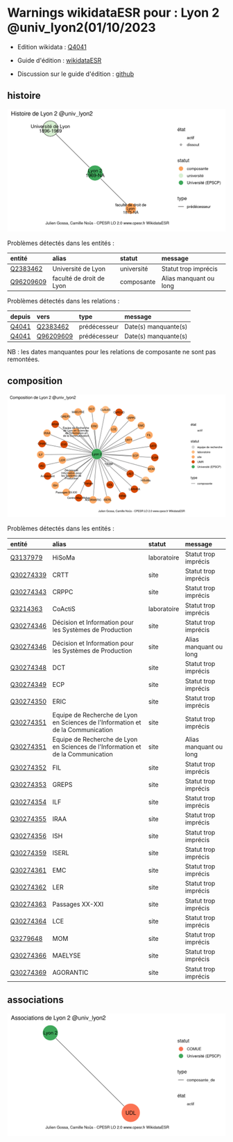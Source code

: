 Warnings wikidataESR pour : Lyon 2 @univ_lyon2(01/10/2023
================

- Edition wikidata : [Q4041](https://www.wikidata.org/wiki/Q4041)
- Guide d'édition : [wikidataESR](https://github.com/cpesr/wikidataESR/)

- Discussion sur le guide d'édition : [github](https://github.com/cpesr/wikidataESR/issues)



## histoire 

![Graphique non généré](Q4041-histoire.png) 

Problèmes détectés dans les entités :

|entité                                               |alias                    |statut     |message                |
|:----------------------------------------------------|:------------------------|:----------|:----------------------|
|[Q2383462](https://www.wikidata.org/wiki/Q2383462)   |Université de Lyon       |université |Statut trop imprécis   |
|[Q96209609](https://www.wikidata.org/wiki/Q96209609) |faculté de droit de Lyon |composante |Alias manquant ou long |

Problèmes détectés dans les relations :

|depuis                                       |vers                                                 |type         |message              |
|:--------------------------------------------|:----------------------------------------------------|:------------|:--------------------|
|[Q4041](https://www.wikidata.org/wiki/Q4041) |[Q2383462](https://www.wikidata.org/wiki/Q2383462)   |prédécesseur |Date(s) manquante(s) |
|[Q4041](https://www.wikidata.org/wiki/Q4041) |[Q96209609](https://www.wikidata.org/wiki/Q96209609) |prédécesseur |Date(s) manquante(s) |

NB : les dates manquantes pour les relations de composante ne sont pas remontées. 



## composition 

![Graphique non généré](Q4041-composition.png) 

Problèmes détectés dans les entités :

|entité                                               |alias                                                                           |statut      |message                |
|:----------------------------------------------------|:-------------------------------------------------------------------------------|:-----------|:----------------------|
|[Q3137979](https://www.wikidata.org/wiki/Q3137979)   |HiSoMa                                                                          |laboratoire |Statut trop imprécis   |
|[Q30274339](https://www.wikidata.org/wiki/Q30274339) |CRTT                                                                            |site        |Statut trop imprécis   |
|[Q30274343](https://www.wikidata.org/wiki/Q30274343) |CRPPC                                                                           |site        |Statut trop imprécis   |
|[Q3214363](https://www.wikidata.org/wiki/Q3214363)   |CoActiS                                                                         |laboratoire |Statut trop imprécis   |
|[Q30274346](https://www.wikidata.org/wiki/Q30274346) |Décision et Information pour les Systèmes de Production                         |site        |Statut trop imprécis   |
|[Q30274346](https://www.wikidata.org/wiki/Q30274346) |Décision et Information pour les Systèmes de Production                         |site        |Alias manquant ou long |
|[Q30274348](https://www.wikidata.org/wiki/Q30274348) |DCT                                                                             |site        |Statut trop imprécis   |
|[Q30274349](https://www.wikidata.org/wiki/Q30274349) |ECP                                                                             |site        |Statut trop imprécis   |
|[Q30274350](https://www.wikidata.org/wiki/Q30274350) |ERIC                                                                            |site        |Statut trop imprécis   |
|[Q30274351](https://www.wikidata.org/wiki/Q30274351) |Equipe de Recherche de Lyon en Sciences de l'Information et de la Communication |site        |Statut trop imprécis   |
|[Q30274351](https://www.wikidata.org/wiki/Q30274351) |Equipe de Recherche de Lyon en Sciences de l'Information et de la Communication |site        |Alias manquant ou long |
|[Q30274352](https://www.wikidata.org/wiki/Q30274352) |FIL                                                                             |site        |Statut trop imprécis   |
|[Q30274353](https://www.wikidata.org/wiki/Q30274353) |GREPS                                                                           |site        |Statut trop imprécis   |
|[Q30274354](https://www.wikidata.org/wiki/Q30274354) |ILF                                                                             |site        |Statut trop imprécis   |
|[Q30274355](https://www.wikidata.org/wiki/Q30274355) |IRAA                                                                            |site        |Statut trop imprécis   |
|[Q30274356](https://www.wikidata.org/wiki/Q30274356) |ISH                                                                             |site        |Statut trop imprécis   |
|[Q30274359](https://www.wikidata.org/wiki/Q30274359) |ISERL                                                                           |site        |Statut trop imprécis   |
|[Q30274361](https://www.wikidata.org/wiki/Q30274361) |EMC                                                                             |site        |Statut trop imprécis   |
|[Q30274362](https://www.wikidata.org/wiki/Q30274362) |LER                                                                             |site        |Statut trop imprécis   |
|[Q30274363](https://www.wikidata.org/wiki/Q30274363) |Passages XX-XXI                                                                 |site        |Statut trop imprécis   |
|[Q30274364](https://www.wikidata.org/wiki/Q30274364) |LCE                                                                             |site        |Statut trop imprécis   |
|[Q3279648](https://www.wikidata.org/wiki/Q3279648)   |MOM                                                                             |site        |Statut trop imprécis   |
|[Q30274366](https://www.wikidata.org/wiki/Q30274366) |MAELYSE                                                                         |site        |Statut trop imprécis   |
|[Q30274369](https://www.wikidata.org/wiki/Q30274369) |AGORANTIC                                                                       |site        |Statut trop imprécis   |

 



## associations 

![Graphique non généré](Q4041-associations.png) 

 

